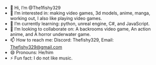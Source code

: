 - 👋 Hi, I’m @The1fishy329
- 👀 I’m interested in: making video games, 3d models, anime, manga, working out, I also like playing video games.
- 🌱 I’m currently learning: python, unreal engine, C#, and JavaScript. 
- 💞️ I’m looking to collaborate on: A backrooms video game, An action anime, and A horror underwater game.
- 📫 How to reach me: Discord: Thefishy329, Email: Thefishy329@gmail.com
- 😄 Pronouns: He/him
- ⚡ Fun fact: I do not like music.
